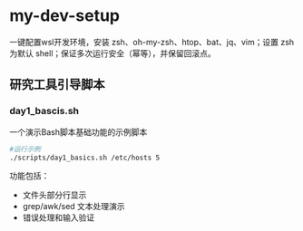 # my-dev-setup
一键配置wsl开发环境，安装 zsh、oh-my-zsh、htop、bat、jq、vim；设置 zsh 为默认 shell；保证多次运行安全（幂等），并保留回滚点。
## 研究工具引导脚本

### day1_bascis.sh
一个演示Bash脚本基础功能的示例脚本

```bash
#运行示例
./scripts/day1_basics.sh /etc/hosts 5
```

功能包括：
- 文件头部分行显示
- grep/awk/sed 文本处理演示
- 错误处理和输入验证
